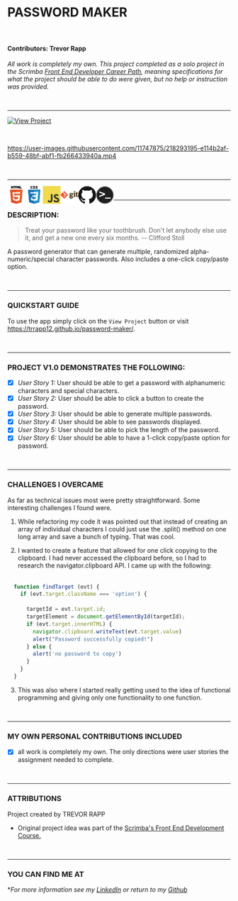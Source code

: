 # PASSWORD MAKER

<br/>

#### Contributors: Trevor Rapp

*All work is completely my own. This project completed as a solo project in the Scrimba [Front End Developer Career Path](https://scrimba.com/learn/frontend), meaning specifications for what the project should be able to do were given, but no help or instruction was provided.*

<br/>

---

[![View Project](https://user-images.githubusercontent.com/11747875/141705232-471a0b9c-ca45-4540-a1b6-740c5e1becbe.png)](https://trrapp12.github.io/password-maker/)

<br>

https://user-images.githubusercontent.com/11747875/218293195-e114b2af-b559-48bf-abf1-fb266433940a.mp4

<br>

---

<img align="left" alt="HTML5" width="40px" src="https://raw.githubusercontent.com/github/explore/80688e429a7d4ef2fca1e82350fe8e3517d3494d/topics/html/html.png" />
<img align="left" alt="CSS3" width="40px" src="https://raw.githubusercontent.com/github/explore/80688e429a7d4ef2fca1e82350fe8e3517d3494d/topics/css/css.png" />
<img align="left" alt="JavaScript" width="40px" src="https://raw.githubusercontent.com/github/explore/80688e429a7d4ef2fca1e82350fe8e3517d3494d/topics/javascript/javascript.png" />
<img align="left" alt="Git" width="40px" src="https://raw.githubusercontent.com/github/explore/80688e429a7d4ef2fca1e82350fe8e3517d3494d/topics/git/git.png" />
<img align="left" alt="GitHub" width="40px" src="https://raw.githubusercontent.com/github/explore/78df643247d429f6cc873026c0622819ad797942/topics/github/github.png" />
<img align="left" alt="Terminal" width="40px" src="https://raw.githubusercontent.com/github/explore/80688e429a7d4ef2fca1e82350fe8e3517d3494d/topics/terminal/terminal.png" />

<br>

---

### DESCRIPTION:

> Treat your password like your toothbrush. Don't let anybody else use it, and get a new one every six months.
> -- Clifford Stoll

A password generator that can generate multiple, randomized alpha-numeric/special character passwords.  Also includes a one-click copy/paste option.

<br/>

---

### QUICKSTART GUIDE

To use the app simply click on the ```View Project``` button or visit <a href="https://trrapp12.github.io/password-maker/">https://trrapp12.github.io/password-maker/</a>. 

<br/>

---

### PROJECT V1.0 DEMONSTRATES THE FOLLOWING:


- [X] <em>User Story 1: </em> User should be able to get a password with alphanumeric characters and special characters.
- [X] <em>User Story 2: </em> User should be able to click a button to create the password.
- [X] <em>User Story 3: </em> User should be able to generate multiple passwords.
- [X] <em>User Story 4: </em> User should be able to see passwords displayed.
- [X] <em>User Story 5: </em> User should be able to pick the length of the password.
- [X] <em>User Story 6: </em> User should be able to have a 1-click copy/paste option for password.

<br/>

---

### CHALLENGES I OVERCAME


As far as technical issues most were pretty straightforward.  Some interesting challenges I found were.

1) While refactoring my code it was pointed out that instead of creating an array of individual characters I could just use the .split() method on one long array and save a bunch of typing.  That was cool.

2) I wanted to create a feature that allowed for one click copying to the clipboard.  I had never accessed the clipboard before, so I had to research the navigator.clipboard API.  I came up with the following: 

```javascript

  function findTarget (evt) {
    if (evt.target.className === 'option') {
      
      targetId = evt.target.id;
      targetElement = document.getElementById(targetId);
      if (evt.target.innerHTML) {
        navigator.clipboard.writeText(evt.target.value)
        alert("Password successfully copied!")
      } else {
        alert('no password to copy')
      }
    }
  }
```
3. This was also where I started really getting used to the idea of functional programming and giving only one functionality to one function.

<br/>

---

### MY OWN PERSONAL CONTRIBUTIONS INCLUDED

- [X] all work is completely my own.  The only directions were user stories the assignment needed to complete.

<br/>

---

### ATTRIBUTIONS

Project created by TREVOR RAPP

* Original project idea was part of the <a href="https://scrimba.com/learn/frontend"> Scrimba's Front End Development Course.</a>

<br/>

---

### YOU CAN FIND ME AT

\**For more information see my [LinkedIn](https://www.linkedin.com/in/trevor-rapp-042a1037) or return to my [Github](https://github.com/trrapp12)*

